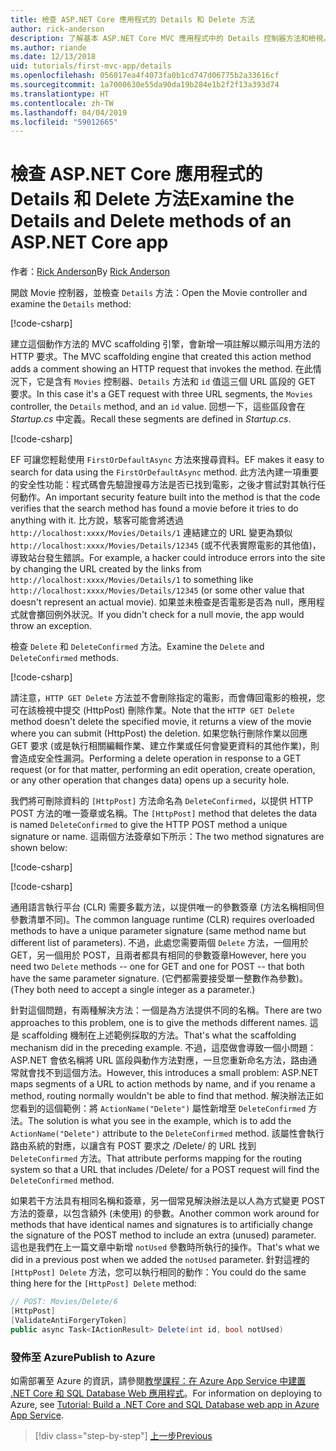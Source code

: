 ```yaml
---
title: 檢查 ASP.NET Core 應用程式的 Details 和 Delete 方法
author: rick-anderson
description: 了解基本 ASP.NET Core MVC 應用程式中的 Details 控制器方法和檢視。
ms.author: riande
ms.date: 12/13/2018
uid: tutorials/first-mvc-app/details
ms.openlocfilehash: 056017ea4f4073fa0b1cd747d06775b2a33616cf
ms.sourcegitcommit: 1a7000630e55da90da19b284e1b2f2f13a393d74
ms.translationtype: HT
ms.contentlocale: zh-TW
ms.lasthandoff: 04/04/2019
ms.locfileid: "59012665"
---
```

# <a name="examine-the-details-and-delete-methods-of-an-aspnet-core-app"></a><span data-ttu-id="9bfb0-103">檢查 ASP.NET Core 應用程式的 Details 和 Delete 方法</span><span class="sxs-lookup"><span data-stu-id="9bfb0-103">Examine the Details and Delete methods of an ASP.NET Core app</span></span>

<span data-ttu-id="9bfb0-104">作者：[Rick Anderson](https://twitter.com/RickAndMSFT)</span><span class="sxs-lookup"><span data-stu-id="9bfb0-104">By [Rick Anderson](https://twitter.com/RickAndMSFT)</span></span>

<span data-ttu-id="9bfb0-105">開啟 Movie 控制器，並檢查 `Details` 方法：</span><span class="sxs-lookup"><span data-stu-id="9bfb0-105">Open the Movie controller and examine the `Details` method:</span></span>

[!code-csharp[](start-mvc/sample/MvcMovie22/Controllers/MoviesController.cs?name=snippet_details)]

<span data-ttu-id="9bfb0-106">建立這個動作方法的 MVC scaffolding 引擎，會新增一項註解以顯示叫用方法的 HTTP 要求。</span><span class="sxs-lookup"><span data-stu-id="9bfb0-106">The MVC scaffolding engine that created this action method adds a comment showing an HTTP request that invokes the method.</span></span> <span data-ttu-id="9bfb0-107">在此情況下，它是含有 `Movies` 控制器、`Details` 方法和 `id` 值這三個 URL 區段的 GET 要求。</span><span class="sxs-lookup"><span data-stu-id="9bfb0-107">In this case it's a GET request with three URL segments, the `Movies` controller, the `Details` method, and an `id` value.</span></span> <span data-ttu-id="9bfb0-108">回想一下，這些區段會在 *Startup.cs* 中定義。</span><span class="sxs-lookup"><span data-stu-id="9bfb0-108">Recall these segments are defined in *Startup.cs*.</span></span>

[!code-csharp[](start-mvc/sample/MvcMovie/Startup.cs?highlight=5&name=snippet_1)]

<span data-ttu-id="9bfb0-109">EF 可讓您輕鬆使用 `FirstOrDefaultAsync` 方法來搜尋資料。</span><span class="sxs-lookup"><span data-stu-id="9bfb0-109">EF makes it easy to search for data using the `FirstOrDefaultAsync` method.</span></span> <span data-ttu-id="9bfb0-110">此方法內建一項重要的安全性功能：程式碼會先驗證搜尋方法是否已找到電影，之後才嘗試對其執行任何動作。</span><span class="sxs-lookup"><span data-stu-id="9bfb0-110">An important security feature built into the method is that the code verifies that the search method has found a movie before it tries to do anything with it.</span></span> <span data-ttu-id="9bfb0-111">比方說，駭客可能會將透過 `http://localhost:xxxx/Movies/Details/1` 連結建立的 URL 變更為類似 `http://localhost:xxxx/Movies/Details/12345` (或不代表實際電影的其他值)，導致站台發生錯誤。</span><span class="sxs-lookup"><span data-stu-id="9bfb0-111">For example, a hacker could introduce errors into the site by changing the URL created by the links from `http://localhost:xxxx/Movies/Details/1` to something like  `http://localhost:xxxx/Movies/Details/12345` (or some other value that doesn't represent an actual movie).</span></span> <span data-ttu-id="9bfb0-112">如果並未檢查是否電影是否為 null，應用程式就會擲回例外狀況。</span><span class="sxs-lookup"><span data-stu-id="9bfb0-112">If you didn't check for a null movie, the app would throw an exception.</span></span>

<span data-ttu-id="9bfb0-113">檢查 `Delete` 和 `DeleteConfirmed` 方法。</span><span class="sxs-lookup"><span data-stu-id="9bfb0-113">Examine the `Delete` and `DeleteConfirmed` methods.</span></span>

[!code-csharp[](start-mvc/sample/MvcMovie22/Controllers/MoviesController.cs?name=snippet_delete)]

<span data-ttu-id="9bfb0-114">請注意，`HTTP GET Delete` 方法並不會刪除指定的電影，而會傳回電影的檢視，您可在該檢視中提交 (HttpPost) 刪除作業。</span><span class="sxs-lookup"><span data-stu-id="9bfb0-114">Note that the `HTTP GET Delete` method doesn't delete the specified movie, it returns a view of the movie where you can submit (HttpPost) the deletion.</span></span> <span data-ttu-id="9bfb0-115">如果您執行刪除作業以回應 GET 要求 (或是執行相關編輯作業、建立作業或任何會變更資料的其他作業)，則會造成安全性漏洞。</span><span class="sxs-lookup"><span data-stu-id="9bfb0-115">Performing a delete operation in response to a GET request (or for that matter, performing an edit operation, create operation, or any other operation that changes data) opens up a security hole.</span></span>

<span data-ttu-id="9bfb0-116">我們將可刪除資料的 `[HttpPost]` 方法命名為 `DeleteConfirmed`，以提供 HTTP POST 方法的唯一簽章或名稱。</span><span class="sxs-lookup"><span data-stu-id="9bfb0-116">The `[HttpPost]` method that deletes the data is named `DeleteConfirmed` to give the HTTP POST method a unique signature or name.</span></span> <span data-ttu-id="9bfb0-117">這兩個方法簽章如下所示：</span><span class="sxs-lookup"><span data-stu-id="9bfb0-117">The two method signatures are shown below:</span></span>

[!code-csharp[](start-mvc/sample/MvcMovie/Controllers/MoviesController.cs?name=snippet_delete2)]

[!code-csharp[](start-mvc/sample/MvcMovie/Controllers/MoviesController.cs?name=snippet_delete3)]

<span data-ttu-id="9bfb0-118">通用語言執行平台 (CLR) 需要多載方法，以提供唯一的參數簽章 (方法名稱相同但參數清單不同)。</span><span class="sxs-lookup"><span data-stu-id="9bfb0-118">The common language runtime (CLR) requires overloaded methods to have a unique parameter signature (same method name but different list of parameters).</span></span> <span data-ttu-id="9bfb0-119">不過，此處您需要兩個 `Delete` 方法，一個用於 GET，另一個用於 POST，且兩者都具有相同的參數簽章</span><span class="sxs-lookup"><span data-stu-id="9bfb0-119">However, here you need two `Delete` methods -- one for GET and one for POST -- that both have the same parameter signature.</span></span> <span data-ttu-id="9bfb0-120">(它們都需要接受單一整數作為參數)。</span><span class="sxs-lookup"><span data-stu-id="9bfb0-120">(They both need to accept a single integer as a parameter.)</span></span>

<span data-ttu-id="9bfb0-121">針對這個問題，有兩種解決方法：一個是為方法提供不同的名稱。</span><span class="sxs-lookup"><span data-stu-id="9bfb0-121">There are two approaches to this problem, one is to give the methods different names.</span></span> <span data-ttu-id="9bfb0-122">這是 scaffolding 機制在上述範例採取的方法。</span><span class="sxs-lookup"><span data-stu-id="9bfb0-122">That's what the scaffolding mechanism did in the preceding example.</span></span> <span data-ttu-id="9bfb0-123">不過，這麼做會導致一個小問題：ASP.NET 會依名稱將 URL 區段與動作方法對應，一旦您重新命名方法，路由通常就會找不到這個方法。</span><span class="sxs-lookup"><span data-stu-id="9bfb0-123">However, this introduces a small problem: ASP.NET maps segments of a URL to action methods by name, and if you rename a method, routing normally wouldn't be able to find that method.</span></span> <span data-ttu-id="9bfb0-124">解決辦法正如您看到的這個範例：將 `ActionName("Delete")` 屬性新增至 `DeleteConfirmed` 方法。</span><span class="sxs-lookup"><span data-stu-id="9bfb0-124">The solution is what you see in the example, which is to add the `ActionName("Delete")` attribute to the `DeleteConfirmed` method.</span></span> <span data-ttu-id="9bfb0-125">該屬性會執行路由系統的對應，以讓含有 POST 要求之 /Delete/ 的 URL 找到 `DeleteConfirmed` 方法。</span><span class="sxs-lookup"><span data-stu-id="9bfb0-125">That attribute performs mapping for the routing system so that a URL that includes /Delete/ for a POST request will find the `DeleteConfirmed` method.</span></span>

<span data-ttu-id="9bfb0-126">如果若干方法具有相同名稱和簽章，另一個常見解決辦法是以人為方式變更 POST 方法的簽章，以包含額外 (未使用) 的參數。</span><span class="sxs-lookup"><span data-stu-id="9bfb0-126">Another common work around for methods that have identical names and signatures is to artificially change the signature of the POST method to include an extra (unused) parameter.</span></span> <span data-ttu-id="9bfb0-127">這也是我們在上一篇文章中新增 `notUsed` 參數時所執行的操作。</span><span class="sxs-lookup"><span data-stu-id="9bfb0-127">That's what we did in a previous post when we added the `notUsed` parameter.</span></span> <span data-ttu-id="9bfb0-128">針對這裡的 `[HttpPost] Delete` 方法，您可以執行相同的動作：</span><span class="sxs-lookup"><span data-stu-id="9bfb0-128">You could do the same thing here for the `[HttpPost] Delete` method:</span></span>

```csharp
// POST: Movies/Delete/6
[HttpPost]
[ValidateAntiForgeryToken]
public async Task<IActionResult> Delete(int id, bool notUsed)
```

### <a name="publish-to-azure"></a><span data-ttu-id="9bfb0-129">發佈至 Azure</span><span class="sxs-lookup"><span data-stu-id="9bfb0-129">Publish to Azure</span></span>

<span data-ttu-id="9bfb0-130">如需部署至 Azure 的資訊，請參閱[教學課程：在 Azure App Service 中建置 .NET Core 和 SQL Database Web 應用程式](/azure/app-service/app-service-web-tutorial-dotnetcore-sqldb)。</span><span class="sxs-lookup"><span data-stu-id="9bfb0-130">For information on deploying to Azure, see [Tutorial: Build a .NET Core and SQL Database web app in Azure App Service](/azure/app-service/app-service-web-tutorial-dotnetcore-sqldb).</span></span>

> [!div class="step-by-step"]
> [<span data-ttu-id="9bfb0-131">上一步</span><span class="sxs-lookup"><span data-stu-id="9bfb0-131">Previous</span></span>](validation.md)
